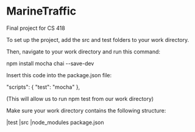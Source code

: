 # MarineTraffic
Final project for CS 418

To set up the project, add the src and test folders to your work directory. 

Then, navigate to your work directory and run this command:

npm install mocha chai --save-dev


Insert this code into the package.json file:

"scripts": {
    "test": "mocha"
 },
 
 
 (This will allow us to run npm test from our work directory)
 
 
 Make sure your work directory contains the following structure:
 
|test
|src
|node_modules
package.json
